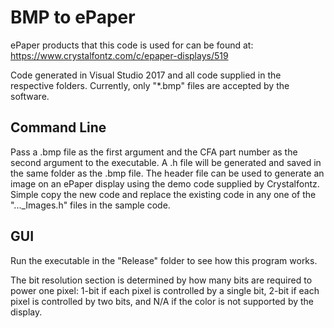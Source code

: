 # BMP to ePaper

ePaper products that this code is used for can be found at:
https://www.crystalfontz.com/c/epaper-displays/519

Code generated in Visual Studio 2017 and all code supplied in the respective folders. Currently, only "*.bmp" files are accepted by the software.

## Command Line
Pass a .bmp file as the first argument and the CFA part number as the second argument to the executable.
A .h file will be generated and saved in the same folder as the .bmp file. The header file can be used to generate an image on an ePaper display using the demo code supplied by Crystalfontz. Simple copy the new code and replace the existing code in any one of the "..._Images.h" files in the sample code.

## GUI
Run the executable in the "Release" folder to see how this program works.

The bit resolution section is determined by how many bits are required to power one pixel: 1-bit if each pixel is controlled by a single bit, 2-bit if each pixel is controlled by two bits, and N/A if the color is not supported by the display.